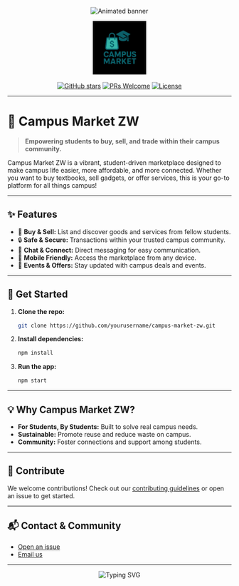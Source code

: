 <!-- Animated SVG Banner -->
<p align="center">
  <img src="https://svg-banners.vercel.app/api?type=rainbow&text1=Campus%20Market%20ZW%20🚀&text2=Student%20Marketplace%20for%20Campus%20Life&width=800&height=200" alt="Animated banner"/>
</p>

<p align="center">
  <img src="public/logo.png" alt="Campus Market ZW Logo" width="120"/>
</p>

<p align="center">
  <a href="https://github.com/yourusername/campus-market-zw"><img src="https://img.shields.io/github/stars/yourusername/campus-market-zw?style=for-the-badge" alt="GitHub stars"></a>
  <a href="#"><img src="https://img.shields.io/badge/PRs-welcome-brightgreen?style=for-the-badge" alt="PRs Welcome"></a>
  <a href="#"><img src="https://img.shields.io/badge/License-MIT-blue?style=for-the-badge" alt="License"></a>
</p>

---

# 🌟 Campus Market ZW

> **Empowering students to buy, sell, and trade within their campus community.**

Campus Market ZW is a vibrant, student-driven marketplace designed to make campus life easier, more affordable, and more connected. Whether you want to buy textbooks, sell gadgets, or offer services, this is your go-to platform for all things campus!

---

## ✨ Features

- 🛒 **Buy & Sell:** List and discover goods and services from fellow students.
- 🔒 **Safe & Secure:** Transactions within your trusted campus community.
- 💬 **Chat & Connect:** Direct messaging for easy communication.
- 📱 **Mobile Friendly:** Access the marketplace from any device.
- 🎉 **Events & Offers:** Stay updated with campus deals and events.

---

## 🚀 Get Started

1. **Clone the repo:**
   ```bash
   git clone https://github.com/yourusername/campus-market-zw.git
   ```
2. **Install dependencies:**
   ```bash
   npm install
   ```
3. **Run the app:**
   ```bash
   npm start
   ```

---

## 💡 Why Campus Market ZW?

- **For Students, By Students:** Built to solve real campus needs.
- **Sustainable:** Promote reuse and reduce waste on campus.
- **Community:** Foster connections and support among students.

---

## 📣 Contribute

We welcome contributions! Check out our [contributing guidelines](CONTRIBUTING.md) or open an issue to get started.

---

## 📬 Contact & Community

- [Open an issue](https://github.com/yourusername/campus-market-zw/issues)
- [Email us](mailto:contact@campusmarketzw.com)

---

<p align="center">
  <img src="https://readme-typing-svg.demolab.com?font=Fira+Code&size=24&pause=1000&color=36BCF7&center=true&vCenter=true&width=700&lines=Join+the+Campus+Market+ZW+community!;Buy%2C+Sell%2C+and+Thrive+on+Campus!" alt="Typing SVG" />
</p>
